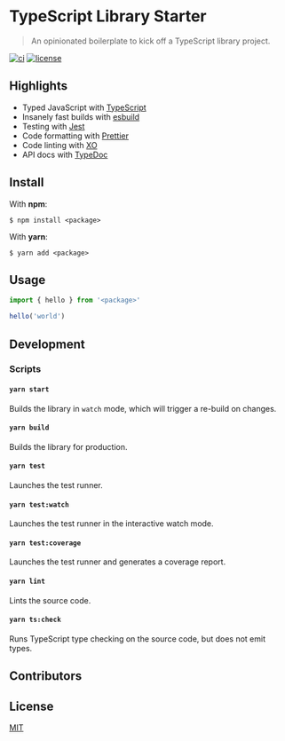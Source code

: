 # TypeScript Library Starter

> An opinionated boilerplate to kick off a TypeScript library project.

[![ci](https://github.com/nerdstep/ts-lib-starter/workflows/CI/badge.svg)](https://github.com/nerdstep/ts-lib-starter/actions?query=workflow%3ACI)
[![license](https://badgen.net/github/license/nerdstep/ts-lib-starter)](./LICENSE)

## Highlights

- Typed JavaScript with [TypeScript](https://www.typescriptlang.org)
- Insanely fast builds with [esbuild](https://esbuild.github.io/)
- Testing with [Jest](https://jestjs.io)
- Code formatting with [Prettier](https://prettier.io)
- Code linting with [XO](https://github.com/xojs/xo)
- API docs with [TypeDoc](https://typedoc.org/)

## Install

With **npm**:

```shell
$ npm install <package>
```

With **yarn**:

```shell
$ yarn add <package>
```

## Usage

```js
import { hello } from '<package>'

hello('world')
```

## Development

### Scripts

#### `yarn start`

Builds the library in `watch` mode, which will trigger a re-build on changes.

#### `yarn build`

Builds the library for production.

#### `yarn test`

Launches the test runner.

#### `yarn test:watch`

Launches the test runner in the interactive watch mode.

#### `yarn test:coverage`

Launches the test runner and generates a coverage report.

#### `yarn lint`

Lints the source code.

#### `yarn ts:check`

Runs TypeScript type checking on the source code, but does not emit types.

## Contributors

## License

[MIT](./LICENSE)

